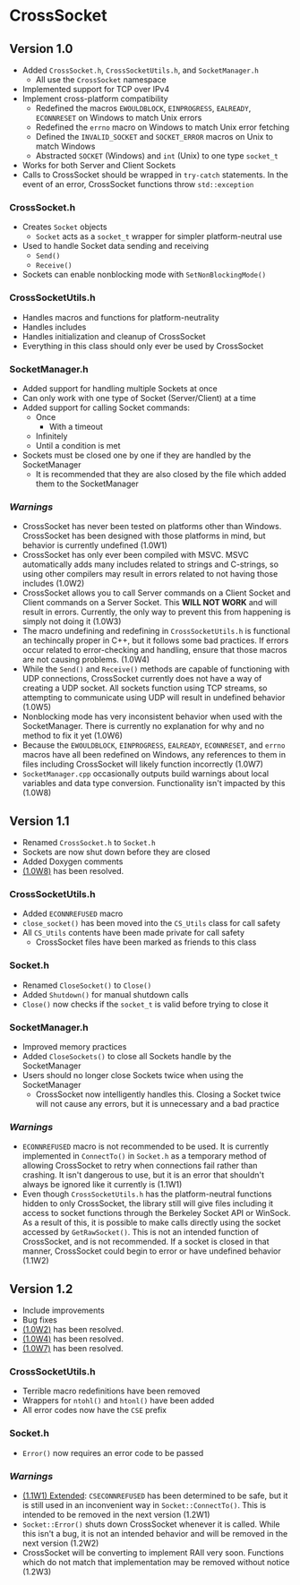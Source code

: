 # CrossSocket
## Version 1.0
- Added `CrossSocket.h`, `CrossSocketUtils.h`, and `SocketManager.h`
  - All use the `CrossSocket` namespace
- Implemented support for TCP over IPv4
- Implement cross-platform compatibility
  - Redefined the macros `EWOULDBLOCK`, `EINPROGRESS`, `EALREADY`, `ECONNRESET` on Windows to match Unix errors
  - Redefined the `errno` macro on Windows to match Unix error fetching
  - Defined the `INVALID_SOCKET` and `SOCKET_ERROR` macros on Unix to match Windows
  - Abstracted `SOCKET` (Windows) and `int` (Unix) to one type `socket_t`
- Works for both Server and Client Sockets
- Calls to CrossSocket should be wrapped in `try-catch` statements. In the event of an error, CrossSocket functions throw `std::exception`
### CrossSocket.h
- Creates `Socket` objects
  - `Socket` acts as a `socket_t` wrapper for simpler platform-neutral use
- Used to handle Socket data sending and receiving
  - `Send()`
  - `Receive()`
- Sockets can enable nonblocking mode with `SetNonBlockingMode()`
### CrossSocketUtils.h
- Handles macros and functions for platform-neutrality
- Handles includes
- Handles initialization and cleanup of CrossSocket
- Everything in this class should only ever be used by CrossSocket
### SocketManager.h
- Added support for handling multiple Sockets at once
- Can only work with one type of Socket (Server/Client) at a time
- Added support for calling Socket commands:
  - Once
    - With a timeout
  - Infinitely
  - Until a condition is met
- Sockets must be closed one by one if they are handled by the SocketManager
  - It is recommended that they are also closed by the file which added them to the SocketManager
### *Warnings*
<a id="1.0W1"></a>
- CrossSocket has never been tested on platforms other than Windows. CrossSocket has been designed with those platforms in mind, but behavior is currently undefined (1.0W1)
<a id="1.0W2"></a>
- CrossSocket has only ever been compiled with MSVC. MSVC automatically adds many includes related to strings and C-strings, so using other compilers may result in errors related to not having those includes (1.0W2)
<a id="1.0W3"></a>
- CrossSocket allows you to call Server commands on a Client Socket and Client commands on a Server Socket. This **WILL NOT WORK** and will result in errors. Currently, the only way to prevent this from happening is simply not doing it (1.0W3)
<a id="1.0W4"></a>
- The macro undefining and redefining in `CrossSocketUtils.h` is functional an techincally proper in C++, but it follows some bad practices. If errors occur related to error-checking and handling, ensure that those macros are not causing problems. (1.0W4)
<a id="1.0W5"></a>
- While the `Send()` and `Receive()` methods are capable of functioning with UDP connections, CrossSocket currently does not have a way of creating a UDP socket. All sockets function using TCP streams, so attempting to communicate using UDP will result in undefined behavior (1.0W5)
<a id="1.0W6"></a>
- Nonblocking mode has very inconsistent behavior when used with the SocketManager. There is currently no explanation for why and no method to fix it yet (1.0W6)
<a id="1.0W7"></a>
- Because the `EWOULDBLOCK`, `EINPROGRESS`, `EALREADY`, `ECONNRESET`, and `errno` macros have all been redefined on Windows, any references to them in files including CrossSocket will likely function incorrectly (1.0W7)
<a id="1.0W8"></a>
- `SocketManager.cpp` occasionally outputs build warnings about local variables and data type conversion. Functionality isn't impacted by this (1.0W8)

## Version 1.1
- Renamed `CrossSocket.h` to `Socket.h`
- Sockets are now shut down before they are closed
- Added Doxygen comments
- [(1.0W8)](#1.0W8) has been resolved.
### CrossSocketUtils.h
- Added `ECONNREFUSED` macro
- `close_socket()` has been moved into the `CS_Utils` class for call safety
- All `CS_Utils` contents have been made private for call safety
  - CrossSocket files have been marked as friends to this class
### Socket.h
- Renamed `CloseSocket()` to `Close()`
- Added `Shutdown()` for manual shutdown calls
- `Close()` now checks if the `socket_t` is valid before trying to close it
### SocketManager.h
- Improved memory practices
- Added `CloseSockets()` to close all Sockets handle by the SocketManager
- Users should no longer close Sockets twice when using the SocketManager
  - CrossSocket now intelligently handles this. Closing a Socket twice will not cause any errors, but it is unnecessary and a bad practice
### *Warnings*
<a id="1.1W1"></a>
- `ECONNREFUSED` macro is not recommended to be used. It is currently implemented in `ConnectTo()` in `Socket.h` as a temporary method of allowing CrossSocket to retry when connections fail rather than crashing. It isn't dangerous to use, but it is an error that shouldn't always be ignored like it currently is (1.1W1)
<a id="1.1W2"></a>
- Even though `CrossSocketUtils.h` has the platform-neutral functions hidden to only CrossSocket, the library still will give files including it access to socket functions through the Berkeley Socket API or WinSock. As a result of this, it is possible to make calls directly using the socket accessed by `GetRawSocket()`. This is not an intended function of CrossSocket, and is not recommended. If a socket is closed in that manner, CrossSocket could begin to error or have undefined behavior (1.1W2)

## Version 1.2
- Include improvements
- Bug fixes
- [(1.0W2)](#1.0W2) has been resolved.
- [(1.0W4)](#1.0W4) has been resolved.
- [(1.0W7)](#1.0W7) has been resolved.
### CrossSocketUtils.h
- Terrible macro redefinitions have been removed
- Wrappers for `ntohl()` and `htonl()` have been added
- All error codes now have the `CSE` prefix
### Socket.h
- `Error()` now requires an error code to be passed
### *Warnings*
<a id="1.2W1"></a>
- [(1.1W1) Extended](#1.1W1): `CSECONNREFUSED` has been determined to be safe, but it is still used in an inconvenient way in `Socket::ConnectTo()`. This is intended to be removed in the next version (1.2W1)
<a id="1.2W2"></a>
- `Socket::Error()` shuts down CrossSocket whenever it is called. While this isn't a bug, it is not an intended behavior and will be removed in the next version (1.2W2)
<a id="1.2W3"></a>
- CrossSocket will be converting to implement RAII very soon. Functions which do not match that implementation may be removed without notice (1.2W3)